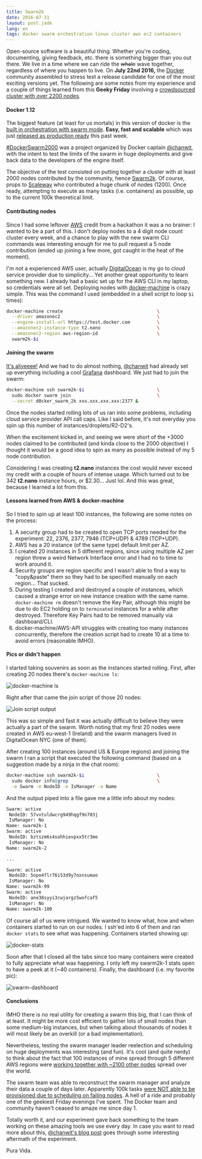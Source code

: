 ```yaml
---
title: Swarm2k
date: 2016-07-31
layout: post.jade
lang: en
tags: docker swarm orchestration linux cluster aws ec2 containers
---
```


Open-source software is a beautiful thing. Whether you're coding, documenting, giving feedback, etc. there is something bigger than you out there. We live in a time where we can ride the ~~whale~~ wave together, regardless of where you happen to live. On __July 22nd 2016,__ the [Docker](https://docker.com) community assembled to stress test a release candidate for one of the most exciting versions yet. The following are some notes from my experience and a couple of things learned from this __Geeky Friday__ involving a [crowdsourced cluster with over 2200 nodes](https://github.com/swarm2k/swarm2k).

#### Docker 1.12

The biggest feature (at least for us mortals) in this version of docker is the [built in orchestration with swarm mode](https://docs.docker.com/engine/swarm/). __Easy, fast and scalable__ which was just [released as production ready](https://blog.docker.com/2016/07/docker-built-in-orchestration-ready-for-production-docker-1-12-goes-ga/) this past week.

[#DockerSwarm2000](https://twitter.com/search?vertical=default&q=%23dockerswarm2000&src=typd) was a project organized by Docker captain [@chanwit](https://twitter.com/chanwit), with the intent to test the limits of the swarm in huge deployments and give back data to the developers of the engine itself.

The objective of the test consisted on putting together a cluster with at least 2000 nodes contributed by the community, hence [Swarm2k](https://github.com/swarm2k/swarm2k). Of course, props to [Scaleway](https://twitter.com/scaleway) who contributed a huge chunk of nodes (1200). Once ready, attempting to execute as many tasks (i.e. containers) as possible, up to the current 100k theoretical limit.

#### Contributing nodes

Since I had some leftover [AWS](https://aws.amazon.com/) credit from a hackathon it was a no brainer: I wanted to be a part of this. I don't deploy nodes to a 4 digit node count cluster every week, and a chance to play with the new swarm CLI commands was interesting enough for me to pull request a 5 node contribution (ended up joining a few more, got caught in the heat of the moment).

I'm not a experienced AWS user, actually [DigitalOcean](https://www.digitalocean.com/) is my go to cloud service provider due to simplicity... Yet another great opportunity to learn something new. I already had a basic set up for the AWS CLI in my laptop, so credentials were all set. Deploying nodes with [docker-machine](https://docs.docker.com/machine/overview/) is crazy simple. This was the command I used (embedded in a shell script to loop `$i` times):

```bash
docker-machine create                                   \
  --driver amazonec2                                    \
  --engine-install-url https://test.docker.com          \
  --amazonec2-instance-type t2.nano                     \
  --amazonec2-region aws-region-id                      \
  swarm2k-$i
```

#### Joining the swarm

[It's aliveeee!](https://www.youtube.com/watch?v=c_2e6sQxM0A) And we had to do almost nothing, [@chanwit](https://twitter.com/chanwit) had already set up everything including a cool [Grafana](http://grafana.org/) dashboard. We just had to join the swarm:

```bash
docker-machine ssh swarm2k-$i                           \
  sudo docker swarm join                                \
  --secret d0cker_swarm_2k xxx.xxx.xxx.xxx:2377 &
```

Once the nodes started rolling lots of us ran into some problems, including cloud service provider API call caps. Like I said before, it's not everyday you spin up this number of instances/droplets/R2-D2's.

When the excitement kicked in, and seeing we were short of the +3000 nodes claimed to be contributed (and kinda close to the 2000 objective) I thought it would be a good idea to spin as many as possible instead of my 5 node contribution.

Considering I was creating __t2.nano__ instances the cost would never exceed my credit with a couple of hours of intense usage. Which turned out to be 342 __t2.nano__ instance hours, or $2.30... Just lol. And this was great, because I learned a lot from this.

#### Lessons learned from AWS & docker-machine

So I tried to spin up at least 100 instances, the following are some notes on the process:

1. A security group had to be created to open TCP ports needed for the experiment: 22, 2376, 2377, 7946 (TCP+UDP) & 4789 (TCP+UDP).
2. AWS has a 20 instance (of the same type) default limit per AZ.
3. I created 20 instances in 5 different regions, since using multiple AZ per region threw a weird Network Interface error and I had no to time to work around it.
4. Security groups are region specific and I wasn't able to find a way to "copy&paste" them so they had to be specified manually on each region... That sucked.
5. During testing I created and destroyed a couple of instances, which caused a strange error on new instance creation with the same name. `docker-machine rm` doesn't remove the Key Pair, although this might be due to do EC2 holding on to `terminated` instances for a while after destroyed. Therefore Key Pairs had to be removed manually via dashboard/CLI.
6. docker-machine/AWS-API struggles with creating too many instances concurrently, therefore the creation script had to create 10 at a time to avoid errors (reasonable IMHO).

#### Pics or didn't happen

I started taking souvenirs as soon as the instances started rolling. First, after creating 20 nodes there's `docker-machine ls`:

![docker-machine ls](/img/swarm2k-machine-ls.png "docker-machine ls")

Right after that came the join script of those 20 nodes:

![Join script output](/img/swarm2k-join.png "Join script output")

This was so simple and fast it was actually difficult to believe they were actually a part of the swarm. Worth noting that my first 20 nodes were created in AWS eu-west-1 (Ireland) and the swarm managers lived in DigitalOcean NYC (one of them).

After creating 100 instances (around US & Europe regions) and joining the swarm I ran a script that executed the following command (based on a suggestion made by a ninja in the chat room):

```bash
docker-machine ssh swarm2k-$i                           \
  sudo docker info|grep                                 \
  -e Swarm -e NodeID -e IsManager -e Name
```

And the output piped into a file gave me a little info about my nodes:

```txt
Swarm: active
 NodeID: 57vvtuldwcrg949hqgf9n703j
 IsManager: No
Name: swarm2k-1
Swarm: active
 NodeID: bztszm6s4sohhievpxx5tr3me
 IsManager: No
Name: swarm2k-2

...

Swarm: active
 NodeID: 5npo4flr76i53d9y7oxnsumao
 IsManager: No
Name: swarm2k-99
Swarm: active
 NodeID: ane38syyi3cwjargz5wofcaf5
 IsManager: No
Name: swarm2k-100
```

Of course all of us were intrigued. We wanted to know what, how and when containers started to run on our nodes. I ssh'ed into 6 of them and ran `docker stats` to see what was happening. Containers started showing up:

![docker-stats](/img/docker-stats.png "docker-stats")

Soon after that I closed all the tabs since too many containers were created to fully appreciate what was happening. I only left my swarm2k-1 stats open to have a peek at it (~40 containers). Finally, the dashboard (i.e. my favorite pic):

![swarm-dashboard](/img/swarm-dashboard.png "swarm-dashboard")

#### Conclusions

IMHO there is no real utility for creating a swarm this big, that I can think of at least. It might be more cost efficient to gather lots of small nodes than some medium-big instances, but when talking about thousands of nodes it will most likely be an overkill (or a bad implementation).

Nevertheless, testing the swarm manager leader reelection and scheduling on huge deployments was interesting (and fun). It's cool (and quite nerdy) to think about the fact that 100 instances of mine spread through 5 different AWS regions were [working together with ~2100 other nodes](https://www.youtube.com/watch?v=e_DqV1xdf-Y) spread over the world.

The swarm team was able to reconstruct the swarm manager and analyze their data a couple of days later. Apparently 100k tasks [were NOT able to be provisioned due to scheduling on failing nodes](https://twitter.com/upthecyberpunks/status/759190678681202689). A hell of a ride and probably one of the geekiest Friday evenings I've spent. The Docker team and community haven't ceased to amaze me since day 1.

Totally worth it, and our experiment gave back something to the team working on these amazing tools we use every day. In case you want to read more about this, [@chanwit's blog post](https://blog.online.net/2016/07/29/docker-swarm-an-analysis-of-a-very-large-scale-container-system/) goes through some interesting aftermath of the experiment.

Pura Vida.
